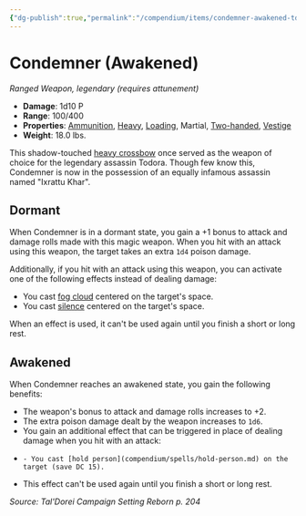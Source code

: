 ```yaml
---
{"dg-publish":true,"permalink":"/compendium/items/condemner-awakened-tdcsr/","tags":["compendium/src/5e/tdcsr","item/attunement/required","item/property/ammunition","item/property/heavy","item/property/loading","item/property/martial","item/property/two-handed","item/property/vestige","item/rarity/legendary","item/weapon/martial/ranged"]}
---
```


# Condemner (Awakened)
*Ranged Weapon, legendary (requires attunement)*  

- **Damage**: 1d10 P
- **Range**: 100/400
- **Properties**: [Ammunition](rules/item-properties.md#Ammunition), [Heavy](rules/item-properties.md#Heavy), [Loading](rules/item-properties.md#Loading), Martial, [Two-handed](rules/item-properties.md#Two-handed), [Vestige](rules/item-properties.md#Vestige)
- **Weight**: 18.0 lbs.

This shadow-touched [heavy crossbow](compendium/items/heavy-crossbow.md) once served as the weapon of choice for the legendary assassin Todora. Though few know this, Condemner is now in the possession of an equally infamous assassin named "Ixrattu Khar".

## Dormant

When Condemner is in a dormant state, you gain a +1 bonus to attack and damage rolls made with this magic weapon. When you hit with an attack using this weapon, the target takes an extra `1d4` poison damage.

Additionally, if you hit with an attack using this weapon, you can activate one of the following effects instead of dealing damage:

- You cast [fog cloud](compendium/spells/fog-cloud.md) centered on the target's space.  
- You cast [silence](compendium/spells/silence.md) centered on the target's space.  

When an effect is used, it can't be used again until you finish a short or long rest.

## Awakened

When Condemner reaches an awakened state, you gain the following benefits:

- The weapon's bonus to attack and damage rolls increases to +2.  
- The extra poison damage dealt by the weapon increases to `1d6`.  
- You gain an additional effect that can be triggered in place of dealing damage when you hit with an attack:  
-     - You cast [hold person](compendium/spells/hold-person.md) on the target (save DC 15).    
- This effect can't be used again until you finish a short or long rest.  

*Source: Tal'Dorei Campaign Setting Reborn p. 204*